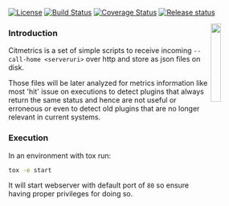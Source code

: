 [![License](https://img.shields.io/github/license/citellusorg/citmetrics.svg)](LICENSE)
[![Build Status](https://travis-ci.org/citellusorg/citmetrics.svg?branch=master)](https://travis-ci.org/citellusorg/citmetrics)
[![Coverage Status](https://coveralls.io/repos/github/citellusorg/citmetrics/badge.svg?branch=master)](https://coveralls.io/github/citellusorg/citmetrics?branch=master)
[![Release status](https://img.shields.io/github/release/citellusorg/citmetrics.svg)](https://github.com/citellusorg/citmetrics/releases)


<img src="doc/citmetrics.png" width="20%" border=0 align="right">


### Introduction

Citmetrics  is a set of simple scripts to receive incoming `--call-home <serveruri>`  over http and store as json files on disk.

Those files will be later analyzed for metrics information like most 'hit' issue on executions to detect plugins that always return the same status and hence are not useful or erroneous or even to detect old plugins that are no longer relevant in current systems.

### Execution

In an environment with tox run:

~~~sh
tox -e start
~~~

It will start webserver with default port of `80` so ensure having proper  privileges for doing so.
